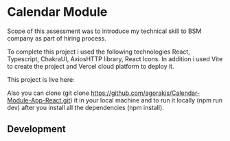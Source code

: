 # Calendar Module

Scope of this assessment was to introduce my technical skill to BSM company as part of hiring process.

To complete this project i used the following technologies React, Typescript, ChakraUI, AxiosHTTP library, React Icons. In addition i used Vite to create the project and Vercel cloud platform to deploy it.

This project is live here:

Also you can clone (git clone https://github.com/agorakis/Calendar-Module-App-React.git) it in your local machine and to run it locally (npm run dev) after you install all the dependencies (npm install).

## Development
